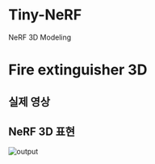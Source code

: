 # Tiny-NeRF
NeRF 3D Modeling

# Fire extinguisher 3D

## 실제 영상


## NeRF 3D 표현
![output](https://github.com/youngbin03/Tiny-NeRF/assets/87307678/fd881f27-992c-4e10-becf-e4d22c0c5bd1)

